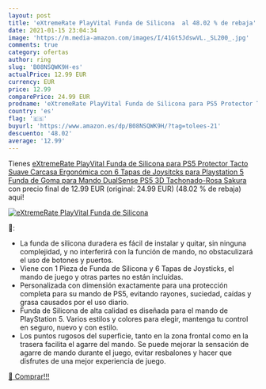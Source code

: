 ```yaml
---
layout: post
title: 'eXtremeRate PlayVital Funda de Silicona  al 48.02 % de rebaja'
date: 2021-01-15 23:04:34
image: 'https://m.media-amazon.com/images/I/41Gt5JdswVL._SL200_.jpg'
comments: true
category: ofertas
author: ring
slug: 'B08NSQWK9H-es'
actualPrice: 12.99 EUR
currency: EUR
price: 12.99
comparePrice: 24.99 EUR
prodname: 'eXtremeRate PlayVital Funda de Silicona para PS5 Protector Tacto Suave Carcasa Ergonómica con 6 Tapas de Joysitcks para Playstation 5 Funda de Goma para Mando DualSense PS5 3D Tachonado-Rosa Sakura '
country: 'es'
flag: '🇪🇸'
buyurl: 'https://www.amazon.es/dp/B08NSQWK9H/?tag=tolees-21'
descuento: '48.02'
average: '12.99'
---
```


Tienes [eXtremeRate PlayVital Funda de Silicona para PS5 Protector Tacto Suave Carcasa Ergonómica con 6 Tapas de Joysitcks para Playstation 5 Funda de Goma para Mando DualSense PS5 3D Tachonado-Rosa Sakura ](https://www.amazon.es/dp/B08NSQWK9H/?tag=tolees-21) con precio final de  12.99 EUR (original: 24.99 EUR) (48.02 %  de rebaja) aqui!

[![eXtremeRate PlayVital Funda de Silicona ](https://m.media-amazon.com/images/I/41Gt5JdswVL._SL200_.jpg)](https://www.amazon.es/dp/B08NSQWK9H/?tag=tolees-21)

🔎:

- La funda de silicona duradera es fácil de instalar y quitar, sin ninguna complejidad, y no interferirá con la función de mando, no obstaculizará el uso de botones y puertos.
- Viene con 1 Pieza de Funda de Silicona y 6 Tapas de Joysticks, el mando de juego y otras partes no están incluidas.
- Personalizada con dimensión exactamente para una protección completa para su mando de PS5, evitando rayones, suciedad, caídas y grasa causados por el uso diario.
- Funda de Silicona de alta calidad es diseñada para el mando de PlayStation 5. Varios estilos y colores para elegir, mantenga tu control en seguro, nuevo y con estilo.
- Los puntos rugosos del superficie, tanto en la zona frontal como en la trasera facilita el agarre del mando. Se puede mejorar la sensación de agarre de mando durante el juego, evitar resbalones y hacer que disfrutes de una mejor experiencia de juego.

[🛒 Comprar!!!](https://www.amazon.es/dp/B08NSQWK9H/?tag=tolees-21)
